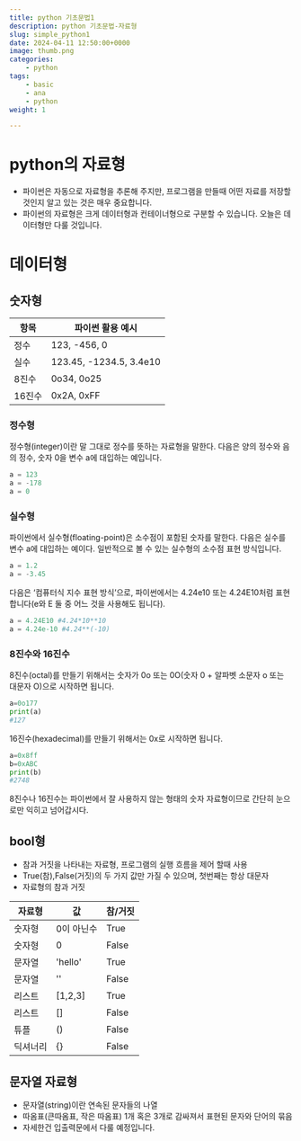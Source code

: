 ```yaml
---
title: python 기초문법1
description: python 기초문법-자료형
slug: simple_python1
date: 2024-04-11 12:50:00+0000
image: thumb.png
categories:
    - python
tags:
    - basic
    - ana
    - python
weight: 1

---
```

# python의 자료형
- 파이썬은 자동으로 자료형을 추론해 주지만, 프로그램을 만들때 어떤 자료를 저장할 것인지 알고 있는 것은 매우 중요합니다.
- 파이썬의 자료형은 크게 데이터형과 컨테이너형으로 구분할 수 있습니다. 오늘은 데이터형만 다룰 것입니다.

# 데이터형

## 숫자형
| 항목    | 파이썬 활용 예시               |
|-------|-------------------------|
| 정수    | 123, -456, 0            |
| 실수    | 123.45, -1234.5, 3.4e10 |
| 8진수   | 0o34, 0o25              |
| 16진수  | 0x2A, 0xFF              |

### 정수형
정수형(integer)이란 말 그대로 정수를 뜻하는 자료형을 말한다. 다음은 양의 정수와 음의 정수, 숫자 0을 변수 a에 대입하는 예입니다.
```python
a = 123
a = -178
a = 0
```

### 실수형
파이썬에서 실수형(floating-point)은 소수점이 포함된 숫자를 말한다. 다음은 실수를 변수 a에 대입하는 예이다. 일반적으로 볼 수 있는 실수형의 소수점 표현 방식입니다.
```python
a = 1.2
a = -3.45
```
다음은 ‘컴퓨터식 지수 표현 방식’으로, 파이썬에서는 4.24e10 또는 4.24E10처럼 표현합니다(e와 E 둘 중 어느 것을 사용해도 됩니다).
```python
a = 4.24E10 #4.24*10**10
a = 4.24e-10 #4.24**(-10)
```

### 8진수와 16진수

8진수(octal)를 만들기 위해서는 숫자가 0o 또는 0O(숫자 0 + 알파벳 소문자 o 또는 대문자 O)으로 시작하면 됩니다.
```python
a=0o177
print(a)
#127
```

16진수(hexadecimal)를 만들기 위해서는 0x로 시작하면 됩니다.
```python
a=0x8ff
b=0xABC
print(b)
#2748
```
8진수나 16진수는 파이썬에서 잘 사용하지 않는 형태의 숫자 자료형이므로 간단히 눈으로만 익히고 넘어갑시다.


## bool형
- 참과 거짓을 나타내는 자료형, 프로그램의 실행 흐름을 제어 할때 사용
- True(참),False(거짓)의 두 가지 값만 가질 수 있으며, 첫번째는 항상 대문자 
- 자료형의 참과 거짓

| 자료형  | 값       | 참/거짓  |
|------|---------|-------|
| 숫자형  | 0이 아닌수  | True  |
| 숫자형  | 0       | False |
| 문자열  | 'hello' | True  |
| 문자열  | ''      | False |
| 리스트  | [1,2,3] | True  |
| 리스트  | []      | False |
| 튜플   | ()      | False |
| 딕셔너리 | {}      | False |

## 문자열 자료형
- 문자열(string)이란 연속된 문자들의 나열
- 따옴표(큰따옴표, 작은 따옴표) 1개 혹은 3개로 감싸져서 표현된 문자와 단어의 묶음
- 자세한건 입출력문에서 다룰 예정입니다.

